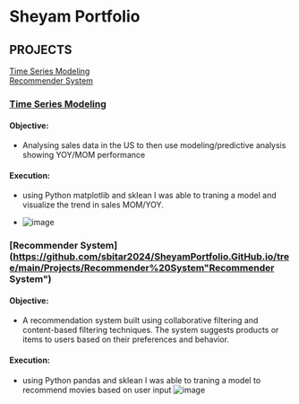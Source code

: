 # Sheyam Portfolio

## PROJECTS 
[Time Series Modeling](#Time-Series-Modeling) </br>
[Recommender System](#Recommender-System) </br>

### [Time Series Modeling](https://github.com/sbitar2024/SheyamPortfolio.GitHub.io/tree/main/Projects/Time%20Series%20Modeling "Time Series Modeling") 
#### Objective: 

- Analysing sales data in the US to then use modeling/predictive analysis showing YOY/MOM performance 

#### Execution: 

- using Python matplotlib and sklean I was able to traning a model and visualize the trend in sales MOM/YOY.

- ![image](https://github.com/sbitar2024/SheyamPortfolio.GitHub.io/assets/171313362/b4a8eafa-73c9-45d3-9fca-731924adce45)


### [Recommender System](https://github.com/sbitar2024/SheyamPortfolio.GitHub.io/tree/main/Projects/Recommender%20System"Recommender System") 
#### Objective: 

- A recommendation system built using collaborative filtering and content-based filtering techniques. The system suggests products or items to users based on their preferences and behavior.

#### Execution: 

- using Python pandas and sklean I was able to traning a model to recommend movies based on user input 
![image](https://github.com/sbitar2024/SheyamPortfolio.GitHub.io/assets/171313362/29a60cd7-19ce-4cba-990f-ceee5ae928ba)

